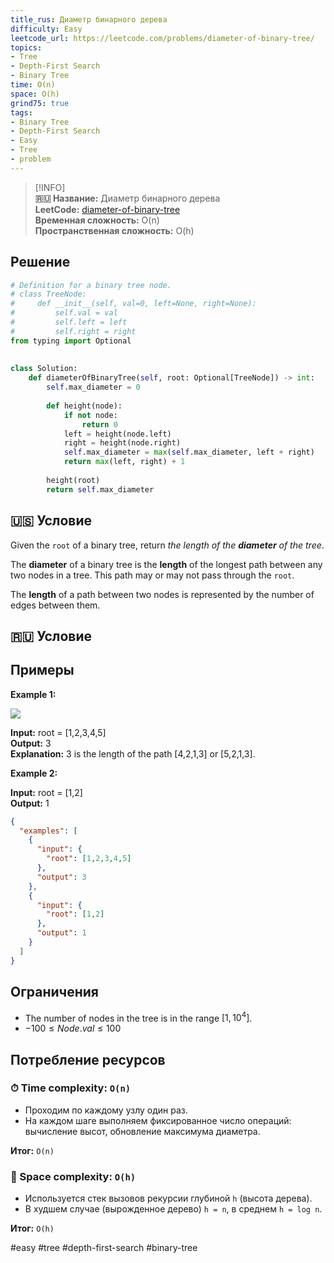 ```yaml
---
title_rus: Диаметр бинарного дерева
difficulty: Easy
leetcode_url: https://leetcode.com/problems/diameter-of-binary-tree/
topics:
- Tree
- Depth-First Search
- Binary Tree
time: O(n)
space: O(h)
grind75: true
tags:
- Binary Tree
- Depth-First Search
- Easy
- Tree
- problem
---
```


> [!INFO]  
> **🇷🇺 Название:** Диаметр бинарного дерева  
> **LeetCode:** [diameter-of-binary-tree](https://leetcode.com/problems/diameter-of-binary-tree/)  
> **Временная сложность:** O(n)  
> **Пространственная сложность:** O(h)  

## Решение

```python
# Definition for a binary tree node.  
# class TreeNode:  
#     def __init__(self, val=0, left=None, right=None):  
#         self.val = val  
#         self.left = left  
#         self.right = right  
from typing import Optional  
  
  
class Solution:  
    def diameterOfBinaryTree(self, root: Optional[TreeNode]) -> int:  
        self.max_diameter = 0  
  
        def height(node):  
            if not node:  
                return 0  
            left = height(node.left)  
            right = height(node.right)  
            self.max_diameter = max(self.max_diameter, left + right)  
            return max(left, right) + 1  
  
        height(root)  
        return self.max_diameter
```

## 🇺🇸 Условие

Given the `root` of a binary tree, return _the length of the **diameter** of the tree_.

The **diameter** of a binary tree is the **length** of the longest path between any two nodes in a tree. This path may or may not pass through the `root`.

The **length** of a path between two nodes is represented by the number of edges between them.

## 🇷🇺 Условие

<!-- Место для вставки перевода на русском языке -->

## Примеры

**Example 1:**

![](https://assets.leetcode.com/uploads/2021/03/06/diamtree.jpg)

**Input:** root = [1,2,3,4,5]  
**Output:** 3  
**Explanation:** 3 is the length of the path [4,2,1,3] or [5,2,1,3].  

**Example 2:**

**Input:** root = [1,2]  
**Output:** 1  

```json
{
  "examples": [
    {
      "input": {
        "root": [1,2,3,4,5]
      },
      "output": 3
    },
    {
      "input": {
        "root": [1,2]
      },
      "output": 1
    }
  ]
}
```

## Ограничения

- The number of nodes in the tree is in the range $[1, 10^4]$.
- $-100 \leq Node.val \leq 100$

## Потребление ресурсов
### ⏱ Time complexity: `O(n)`

- Проходим по каждому узлу один раз.  
- На каждом шаге выполняем фиксированное число операций: вычисление высот, обновление максимума диаметра.

**Итог:** `O(n)`

### 🧠 Space complexity: `O(h)`

- Используется стек вызовов рекурсии глубиной `h` (высота дерева).  
- В худшем случае (вырожденное дерево) `h = n`, в среднем `h = log n`.

**Итог:** `O(h)`

#easy #tree #depth-first-search #binary-tree

